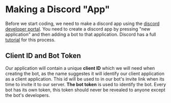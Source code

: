 # Making a Discord "App"
Before we start coding, we need to make a discord app using the [discord developer portal](https://discord.com/developers/applications). 
You need to create a discord app by pressing "new application" and then adding a bot to that application.
Discord has a full [tutorial](https://discordpy.readthedocs.io/en/latest/discord.html) for this process.

## Client ID and Bot Token
Our application will contain a unique **client ID** which we will need when creating the bot, as the name suggestes it will identify our client application as a client application. This id will be used to in our bot's invite link when its time to invite it to our server.
**The bot token** is used to identify the bot. Every bot has its own token, this token should never be revealed to anyone except the bot's developers.
